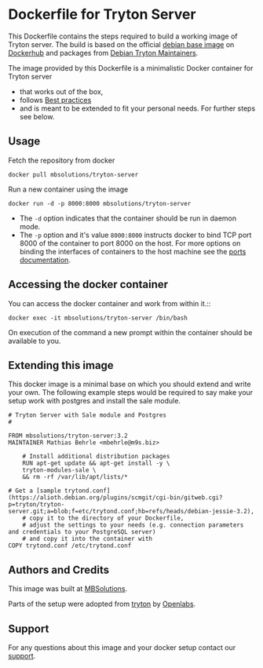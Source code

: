 # Dockerfile for Tryton Server

This Dockerfile contains the steps required to build a working image of
Tryton server. The build is based on the official
[debian base image](https://registry.hub.docker.com/_/debian/) on 
[Dockerhub](https://docs.docker.com/docker-hub/repos/#repositories) and 
packages from [Debian Tryton Maintainers](http://tryton.alioth.debian.org/).

The image provided by this Dockerfile is a minimalistic Docker container
for Tryton server

* that works out of the box,
* follows [Best practices](https://docs.docker.com/articles/dockerfile_best-practices/)
* and is meant to be extended to fit your personal needs. For further steps see below.

## Usage

Fetch the repository from docker

    docker pull mbsolutions/tryton-server

Run a new container using the image

    docker run -d -p 8000:8000 mbsolutions/tryton-server

* The `-d` option indicates that the container should be run in daemon
  mode.
* The `-p` option and it's value `8000:8000` instructs docker to bind TCP port 8000
  of the container to port 8000 on the host. For more options on binding the interfaces
	of containers to the host machine see the
	[ports documentation](http://docs.docker.io/use/port_redirection/#port-redirection).


## Accessing the docker container

You can access the docker container and work from within it.::

    docker exec -it mbsolutions/tryton-server /bin/bash

On execution of the command a new prompt within the container should be
available to you.

## Extending this image

This docker image is a minimal base on which you should extend and write
your own. The following example steps would be required to say
make your setup work with postgres and install the sale module.


    # Tryton Server with Sale module and Postgres
    #

    FROM mbsolutions/tryton-server:3.2
    MAINTAINER Mathias Behrle <mbehrle@m9s.biz>

		# Install additional distribution packages
		RUN apt-get update && apt-get install -y \
		tryton-modules-sale \
		&& rm -rf /var/lib/apt/lists/*
		
    # Get a [sample trytond.conf](https://alioth.debian.org/plugins/scmgit/cgi-bin/gitweb.cgi?p=tryton/tryton-server.git;a=blob;f=etc/trytond.conf;hb=refs/heads/debian-jessie-3.2),
		# copy it to the directory of your Dockerfile,
		# adjust the settings to your needs (e.g. connection parameters and credentials to your PostgreSQL server)
		# and copy it into the container with
    COPY trytond.conf /etc/trytond.conf

## Authors and Credits

This image was built at [MBSolutions](http://www.m9s.biz).

Parts of the setup were adopted from [tryton](https://github.com/openlabs/tryton) by [Openlabs](http://www.openlabs.co.in).

## Support

For any questions about this image and your docker setup contact our [support](mailto:info@m9s.biz).
